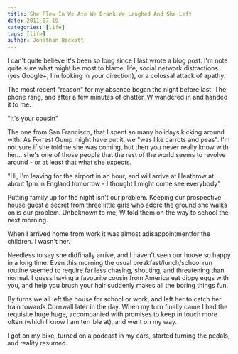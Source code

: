 ```yaml
---
title: She Flew In We Ate We Drank We Laughed And She Left
date: 2011-07-19
categories: [life]
tags: [life]
author: Jonathan Beckett
---
```


I can't quite believe it's been so long since I last wrote a blog post. I'm note quite sure what might be most to blame; life, social network distractions (yes Google+, I'm looking in your direction), or a colossal attack of apathy.

The most recent "reason" for my absence began the night before last. The phone rang, and after a few minutes of chatter, W wandered in and handed it to me.

"It's your cousin"

The one from San Francisco, that I spent so many holidays kicking around with. As Forrest Gump might have put it, we "was like carrots and peas". I'm not sure if she toldme she was coming, but then you never really know with her... she's one of those people that the rest of the world seems to revolve around - or at least that what she expects.

"Hi, I'm leaving for the airport in an hour, and will arrive at Heathrow at about 1pm in England tomorrow - I thought I might come see everybody"

Putting family up for the night isn't our problem. Keeping our prospective house guest a secret from three little girls who adore the ground she walks on is our problem. Unbeknown to me, W told them on the way to school the next morning.

When I arrived home from work it was almost adisappointmentfor the children. I wasn't her.

Needless to say she didfinally arrive, and I haven't seen our house so happy in a long time. Even this morning the usual breakfast/lunch/school run routine seemed to require far less chasing, shouting, and threatening than normal. I guess having a favourite cousin from America eat dippy eggs with you, and help you brush your hair suddenly makes all the boring things fun.

By turns we all left the house for school or work, and left her to catch her train towards Cornwall later in the day. When my turn finally came I had the requisite huge huge, accompanied with promises to keep in touch more often (which I know I am terrible at), and went on my way.

I got on my bike, turned on a podcast in my ears, started turning the pedals, and reality resumed.